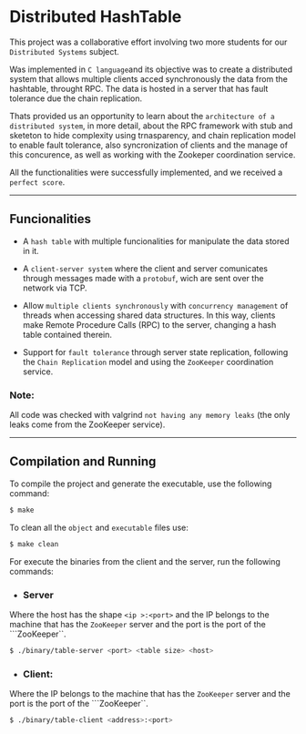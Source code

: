 # Distributed HashTable

This project was a collaborative effort involving two more students for our ```Distributed Systems``` subject.

Was implemented in ```C language```and its objective was to create a distributed system that allows multiple clients acced synchronously the data from the hashtable, throught RPC. The data is hosted in a server that has fault tolerance due the chain replication.

Thats provided us an opportunity to learn about the ```architecture of a distributed system```, in more detail, about the RPC framework with stub and sketeton to hide complexity using trnasparency, and chain replication model to enable fault tolerance, also syncronization of clients and the manage of this concurence, as well as working with the Zookeper coordination service.

All the functionalities were successfully implemented, and we received a ```perfect score```.

---
## Funcionalities

- A ```hash table``` with multiple funcionalities for manipulate the data stored in it.

- A ```client-server system``` where the client and server comunicates through messages made with a ```protobuf```, wich are sent over the network via TCP.

- Allow ```multiple clients synchronously``` with ```concurrency management``` of threads when accessing shared data structures. In this way, clients make Remote Procedure Calls (RPC) to the server, changing a hash table contained therein.

- Support for ```fault tolerance``` through server state replication, following the ```Chain Replication``` model and using the ```ZooKeeper``` coordination service.

### Note:
All code was checked with valgrind ```not having any memory leaks``` (the only leaks come from the ZooKeeper service).

---
## Compilation and Running

To compile the project and generate the executable, use the following command:
```bash
$ make
```

To clean all the ```object``` and ```executable``` files use:
```bash
$ make clean
```

For execute the binaries from the client and the server, run the following commands:
- ### Server
Where the host has the shape ```<ip >:<port>``` and the IP belongs to the machine that has the ```ZooKeeper``` server and the port is the port of the ```ZooKeeper``.
```bash
$ ./binary/table-server <port> <table size> <host>
```

- ### Client:
Where the IP belongs to the machine that has the ```ZooKeeper``` server and the port is the port of the ```ZooKeeper``.
```bash
$ ./binary/table-client <address>:<port> 
```



